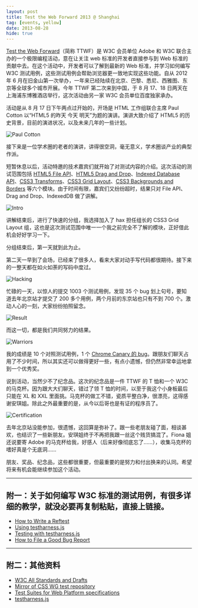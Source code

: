 ```yaml
---
layout: post
title: Test the Web Forward 2013 @ Shanghai
tag: [events, yellow]
date: 2013-08-28
hide: true
---
```


[Test the Web Forward](http://testthewebforward.org/)（简称 TTWF）是 W3C 会员单位 Adobe 和 W3C 联合主办的一个极限编程活动，意在让关注 web 标准的开发者直接参与到 Web 标准的贡献中去。在这个活动中，开发者可以了解到最新的 Web 标准，并学习如何编写 W3C 测试用例，这些测试用例会帮助浏览器更一致地实现这些功能。自从 2012 年 6 月在旧金山第一次举办，一年来已经陆续在北京、巴黎、悉尼、西雅图、东京等全球多个城市开展。今年 TTWF 第二次来到中国，于 8 月 17、18 日两天在上海浦东博雅酒店举行，这次活动由另一家 W3C 会员单位百度独家承办。

活动是从 8 月 17 日下午两点过开始的，开场是 HTML 工作组联合主席 Paul Cotton 以“HTML5 的昨天 今天 明天”为题的演讲。演讲大致介绍了 HTML5 的历史背景，目前的演进状况，以及未来几年的一些计划。

![Paul Cotton](images/paul-cotton.jpg)

接下来是一位学术圈的老者的演讲，讲得很空洞，毫无意义，学术圈谈产业的典型作派。

短暂休息以后，活动特邀的技术嘉宾们就开始了对测试内容的介绍。这次活动的测试范围包括 [HTML5 File API](https://www.w3.org/TR/FileAPI/)、[HTML5 Drag and Drop](https://www.w3.org/TR/html5/editing.html#dnd)、[Indexed Database API](https://www.w3.org/TR/IndexedDB/)、[CSS3 Transforms](https://www.w3.org/TR/css3-transforms/)、[CSS3 Grid Layout](https://www.w3.org/TR/css3-grid-layout/)、[CSS3 Backgrounds and Borders](https://dev.w3.org/csswg/css3-background/) 等六个模块。由于时间有限，嘉宾们又纷纷超时，结果只对 File API、Drag and Drop、IndexedDB 做了讲解。

![Intro](images/intro.jpg)

讲解结束后，进行了快速的分组，我选择加入了 hax 担任组长的 CSS3 Grid Layout 组，这也是这次测试范围中唯一一个我之前完全不了解的模块，正好借此机会好好学习一下。

分组结束后，第一天就到此为止。

第二天一早到了会场，已经来了很多人，看来大家对动手写代码都很期待。接下来的一整天都在如火如荼的写码中度过。

![Hacking](images/hacking.jpg)

忙碌的一天，以惊人的提交 1003 个测试用例，发现 35 个 bug 划上句号，要知道去年北京站才提交了 200 多个用例，两个月前的东京站也只有不到 700 个。激动人心的一刻，大家纷纷拍照留念。

![Result](images/result.jpg)

而这一切，都是我们共同努力的结果。

![Warriors](images/warriors.jpg)

我的成绩是 10 个对照测试用例，1 个 [Chrome Canary 的 bug](https://code.google.com/p/chromium/issues/detail?id=275111)。跟朋友们聊天占用了不少时间，所以其实还可以做得更好一些，有点小遗憾，但仍然非常幸运地拿到一个优秀奖。

说到活动，当然少不了纪念品。这次的纪念品是一件 TTWF 的 T 恤和一个 W3C 的马克杯。因为跟大大们聊天，错过了领 T 恤的时间，以至于我这个小身板最后只能在 XL 和 XXL 里面挑。马克杯的做工不错，瓷质平整白净，很漂亮，这得感谢安琪姐。除此之外最重要的是，从今以后哥也是有证的程序员了。

![Certification](images/certification.jpg)

去年北京站没能参加，很遗憾，这回算是弥补了。跟一些老朋友碰了面，相谈甚欢，也结识了一些新朋友。安琪姐终于不再把我跟一丝这个贱货搞混了。Fiona 姐还说要寄 Adobe 的马克杯给我，好感人（后来好像彻底忘了……），收集马克杯的嗜好真是个无底洞……

朋友、奖品、纪念品，这些都很重要，但最重要的是努力和付出换来的认同。希望将来有机会能继续参加这个活动。

---

## 附一：关于如何编写 W3C 标准的测试用例，有很多详细的教学，就没必要再复制粘贴，直接上链接。

- [How to Write a Reftest](http://opensource.adobe.com/web-platform/presentations/testtwf-how-to-write-a-reftest/)
- [Using testharness.js](https://darobin.github.io/test-harness-tutorial/docs/using-testharness.html)
- [Testing with testharness.js](http://hoppipolla.co.uk/talks/ttwf/testharness.html)
- [How to File a Good Bug Report](http://fantasai.inkedblade.net/style/talks/filing-good-bugs/)

---

## 附二：其他资料

- [W3C All Standards and Drafts](https://www.w3.org/TR/)
- [Mirror of CSS WG test repository](https://github.com/w3c/csswg-test)
- [Test Suites for Web Platform specifications](https://github.com/w3c/web-platform-tests)
- [testharness.js](https://github.com/w3c/testharness.js)
